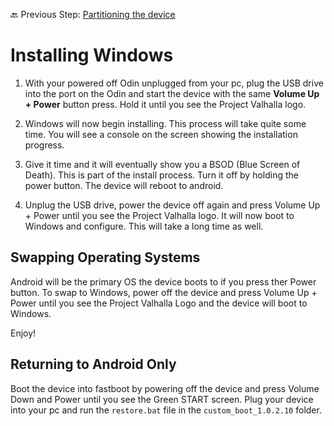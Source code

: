 🔙 Previous Step: [Partitioning the device](https://github.com/ProjectValhalla/OdinMultiBootGuides/blob/main/pages/preparing_the_odin_and_files.md)

# Installing Windows

1. With your powered off Odin unplugged from your pc, plug the USB drive into the port on the Odin and start the device with the same **Volume Up + Power** button press. Hold it until you see the Project Valhalla logo.

2. Windows will now begin installing. This process will take quite some time. You will see a console on the screen showing the installation progress.

3. Give it time and it will eventually show you a BSOD (Blue Screen of Death). This is part of the install process. Turn it off by holding the power button. The device will reboot to android.

4. Unplug the USB drive, power the device off again and press Volume Up + Power until you see the Project Valhalla logo. It will now boot to Windows and configure. This will take a long time as well.

## Swapping Operating Systems

Android will be the primary OS the device boots to if you press ther Power button. To swap to Windows, power off the device and press Volume Up + Power until you see the Project Valhalla Logo and the device will boot to Windows.


Enjoy!


## Returning to Android Only

Boot the device into fastboot by powering off the device and press Volume Down and Power until you see the Green START screen. Plug your device into your pc and run the `restore.bat` file in the `custom_boot_1.0.2.10` folder.
